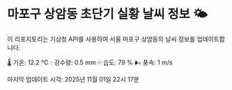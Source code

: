 
# 마포구 상암동 초단기 실황 날씨 정보 🌤️

이 리포지토리는 기상청 API를 사용하여 서울 마포구 상암동의 날씨 정보를 업데이트합니다. 

🌡️ 기온: 12.2 ℃
💧 강수량: 0.5 mm
💦 습도: 79 %
🌬️ 풍속: 1 m/s

마지막 업데이트 시각: 2025년 11월 01일 22시 17분    

